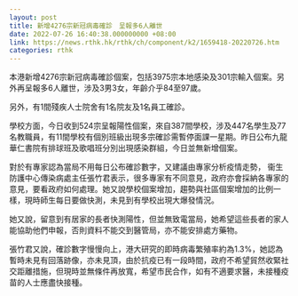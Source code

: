 ```yaml
---
layout: post
title: 新增4276宗新冠病毒確診　呈報多6人離世
date: 2022-07-26 16:40:38.000000000 +08:00
link: https://news.rthk.hk/rthk/ch/component/k2/1659418-20220726.htm
categories: rthk
---
```


本港新增4276宗新冠病毒確診個案，包括3975宗本地感染及301宗輸入個案。另外再呈報多6人離世，涉及3男3女，年齡介乎84至97歲。

另外，有1間殘疾人士院舍有1名院友及1名員工確診。

學校方面，今日收到524宗呈報陽性個案，來自387間學校，涉及447名學生及77名教職員，有11間學校有個別班級出現多宗確診需暫停面課一星期。昨日公布九龍華仁書院有排球班及歌唱班分別出現感染群組，今日並無新增個案。

對於有專家認為當局不用每日公布確診數字，又建議由專家分析疫情走勢， 衞生防護中心傳染病處主任張竹君表示，很多專家有不同意見，政府亦會採納各專家的意見，要看政府如何處理。她又說學校個案增加，趨勢與社區個案增加的比例一樣，現時師生每日要做快測，未見到有學校出現大爆發情況。

她又說，留意到有居家的長者快測陽性，但並無致電當局，她希望這些長者的家人能協助他們申報，否則資料不能交到醫管局，亦不能安排處方藥物。

張竹君又說，確診數字慢慢向上，港大研究的即時病毒繁殖率約為1.3%，她認為暫時未見有回落跡像，亦未見頂，由於抗疫已有一段時間，政府不希望貿然收緊社交距離措施，但現時並無條件再放寬，希望市民合作，如有不適要求醫，未接種疫苗的人士應盡快接種。
